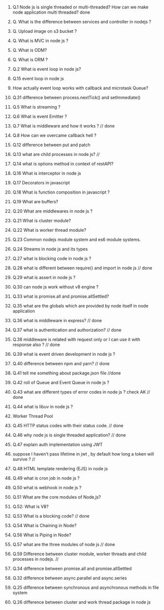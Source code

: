 1. Q.1 Node js is single threaded or multi-threaded? How can we make node application multi threaded? done
3. Q. What is the difference between services and controller in nodejs ?
4. Q. Upload image on s3 bucket ?
5. Q. What is MVC in node js ?
6. Q. What is ODM?
7. Q. What is ORM ?

2. Q.2 What is event loop in node js?
21. Q.15 event loop in node js
8. How actually event loop works with callback and microtask Queue?
37. Q.31 difference between process.nextTick() and setImmediate()




11. Q.5 What is streaming ?
12. Q.6 What is event Emitter ?
13. Q.7 What is middleware and how it works ? // done 
14. Q.8 How can we overcame callback hell ?
18. Q.12 difference between put and patch
19. Q.13 what are child processes in node js? //
20. Q.14 what is options method in context of restAPI?

22. Q.16 What is interceptor in node js
23. Q.17 Decorators in javascript
24. Q.18 What is function composition in javascript ?
25. Q.19 What are buffers? 
26. Q.20 What are middlewares in node js ?
27. Q.21 What is cluster module?
28. Q.22 What is worker thread module?
29. Q.23 Common nodejs module system and es6 module systems.
30. Q.24 Streams in node js and its types

33. Q.27 what is blocking code in node js ?
34. Q.28 what is different between require() and import in node js // done
35. Q.29 what is assert in node js ?
36. Q.30 can node js work without v8 engine ? 

39. Q.33 what is promise.all and promise.allSettled? 

41. Q.35 what are the globals which are provided by node itself in node application
42. Q.36 what is middleware in express? // done
43. Q.37 what is authentication and authorization?  // done 

45. Q.38 middleware is related with request only or I can use it with response also ? // done
46. Q.39 what is event driven development in node js ?
47. Q.40 difference between npm and yarn?  // done
48. Q.41 tell me something about package.json file   //done
49. Q.42 roll of Queue and Event Queue in node js ?
50. Q.43 what are different types of error codes in node js ? check AK // done
51. Q.44 what is libuv in node js ?

53. Worker Thread Pool
54. Q.45 HTTP status codes with their status code. // done 
55. Q.46 why node js is single threaded application? // done
56. Q.47 explain auth implementation using JWT
44. suppose I haven't pass lifetime in jwt , by default how long a token will survive ? //

57. Q.48 HTML template rendering (EJS) in node js
58. Q.49 what is cron job in node js ?
59. Q.50 what is webhook in node js ?
60. Q.51 What are the core modules of Node,js?
61. Q.52: What is V8?
62. Q.53 What is a blocking code? // done
63. Q.54 What is Chaining in Node? 
64. Q.56 What is Piping in Node?
65. Q.57 what are the three modules of node js // done
66. Q.59 Difference between cluster module, worker threads and child processes in nodejs.   //
40. Q.34 difference between promise.all and promise.allSettled
38. Q.32 difference between async.parallel and async.series
31. Q.25 difference between synchronous and asynchronous methods in file system
32. Q.26 difference between cluster and work thread package in node js
